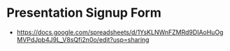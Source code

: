 # Presentation Signup Form

* <https://docs.google.com/spreadsheets/d/1YsKLNWnFZMRd9DIAoHuOgMVPdJpb4J9L_V8sQfi2n0o/edit?usp=sharing>
